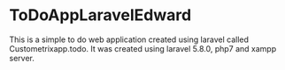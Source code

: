 # ToDoAppLaravelEdward
This is a simple to do web application created using laravel called Custometrixapp.todo. 
It was created using laravel 5.8.0, php7 and xampp server.